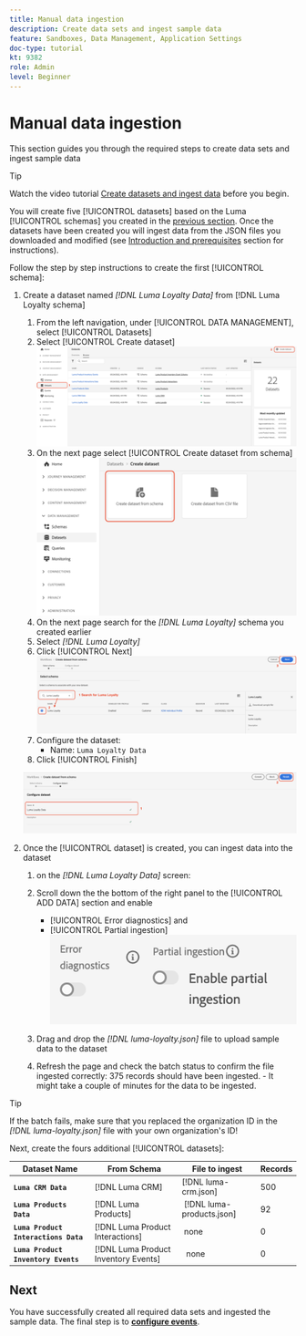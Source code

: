 ```yaml
---
title: Manual data ingestion
description: Create data sets and ingest sample data
feature: Sandboxes, Data Management, Application Settings
doc-type: tutorial
kt: 9382
role: Admin
level: Beginner
---
```


# Manual data ingestion

This section guides you through the required steps to create data sets and ingest sample data

>[!TIP]
>
> Watch the video tutorial [Create datasets and ingest data](/help/set-up-data/create-datasets-and-ingest-data.md) before you begin.

 You will create five [!UICONTROL datasets] based on the Luma [!UICONTROL schemas] you created in the [previous section](/help/tutorial-configure-a-training-sandbox/manual-data-set-up.md). Once the datasets have been created you will ingest data from the JSON files you downloaded and modified (see [Introduction and prerequisites](/help/tutorial-configure-a-training-sandbox/introduction-and-prerequisites.md) section for instructions).

Follow the step by step instructions to create the first [!UICONTROL schema]:

1. Create a dataset named *[!DNL Luma Loyalty Data]* from [!DNL Luma Loyalty schema]
   1. From the left navigation, under [!UICONTROL DATA MANAGEMENT], select [!UICONTROL Datasets]
   1. Select [!UICONTROL Create dataset]
   ![Create a dataset](assets/create-dataset.png)
   1. On the next page select [!UICONTROL Create dataset from schema]
    ![Create a dataset from schema](assets/create-dataset-from-schema.png)
   1. On the next page search for the *[!DNL Luma Loyalty]* schema you created earlier
   1. Select *[!DNL Luma Loyalty]*
   1. Click [!UICONTROL Next]
    ![Search and select schema](assets/create-dataset-select-schema.png)
   1. Configure the dataset:
      * Name: `Luma Loyalty Data`
   1. Click [!UICONTROL Finish]

    ![Configure dataset](assets/create-dataset-configure.png)
  
2. Once the [!UICONTROL dataset] is created, you can ingest data into the dataset
   1. on the *[!DNL Luma Loyalty Data]* screen:

   1. Scroll down the the bottom of the right panel to the [!UICONTROL ADD DATA] section and enable
       * [!UICONTROL Error diagnostics] and
       * [!UICONTROL Partial ingestion]
        ![Ingest Data](assets/ingest-data.png)
   1. Drag and drop the *[!DNL luma-loyalty.json]* file to upload sample data to the dataset
   1. Refresh the page and check the batch status to confirm the file ingested correctly: 375 records should have been ingested. - It might take a couple of minutes for the data to be ingested.

>[!TIP]
>
>If the batch fails, make sure that you replaced the organization ID in the *[!DNL luma-loyalty.json]* file with your own organization's ID!

Next, create the fours additional [!UICONTROL datasets]:

| Dataset Name                         | From Schema                         | File to ingest              | Records |
| -------------------------------------| ----------------------------------- | ----------------------------| ------- |
| **`Luma CRM Data`**                | [!DNL Luma CRM]              | [!DNL luma-crm.json]        | 500     |
| **`Luma Products Data`**           | [!DNL Luma Products]                |  [!DNL luma-products.json]  | 92      |
| **`Luma Product Interactions Data`**| [!DNL Luma Product Interactions]    |   none     |  0    |
|**`Luma Product Inventory Events`** | [!DNL Luma Product Inventory Events]|    none     |  0  |

## Next

You have successfully created all required data sets and ingested the sample data. The final step is to **[configure events](/help/tutorial-configure-a-training-sandbox/configure-events.md)**.
